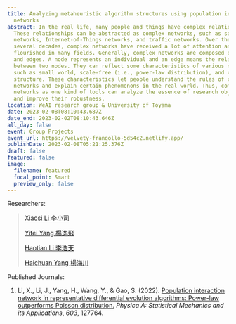 ```yaml
---
title: Analyzing metaheuristic algorithm structures using population interaction
  networks
abstract: In the real life, many people and things have complex relationships.
  These relationships can be abstracted as complex networks, such as social
  networks, Internet-of-Things networks, and traffic networks. Over the past
  several decades, complex networks have received a lot of attention and
  flourished in many fields. Generally, complex networks are composed of nodes
  and edges. A node represents an individual and an edge means the relationship
  between two nodes. They can reflect some characteristics of various networks,
  such as small world, scale-free (i.e., power-law distribution), and community
  structure. These characteristics let people understand the rules of complex
  networks and explain certain phenomenons in the real world. Thus, complex
  networks as one kind of tools can analyze the essence of research objectives
  and improve their robustness.
location: WeAI research group & University of Toyama
date: 2023-02-08T08:10:43.687Z
date_end: 2023-02-02T08:10:43.646Z
all_day: false
event: Group Projects
event_url: https://velvety-frangollo-5d54c2.netlify.app/
publishDate: 2023-02-08T05:21:25.376Z
draft: false
featured: false
image:
  filename: featured
  focal_point: Smart
  preview_only: false
---
```

Researchers:

> [Xiaosi Li 李小司](https://velvety-frangollo-5d54c2.netlify.app/author/xiaosi-li-%E6%9D%8E%E5%B0%8F%E5%8F%B8/)
>
> [Yifei Yang 楊逸飛](https://velvety-frangollo-5d54c2.netlify.app/author/yifei-yang-%E6%A5%8A%E9%80%B8%E9%A3%9B/)
>
> [Haotian Li 李浩天](https://velvety-frangollo-5d54c2.netlify.app/author/haotian-li-%E6%9D%8E%E6%B5%A9%E5%A4%A9/)
>
> [Haichuan Yang 楊海川](https://velvety-frangollo-5d54c2.netlify.app/author/haichuan-yang-%E6%A5%8A%E6%B5%B7%E5%B7%9D/)

Published Journals:

1. Li, X., Li, J., Yang, H., Wang, Y., & Gao, S. (2022). [Population interaction network in representative differential evolution algorithms: Power-law outperforms Poisson distribution.](https://www.sciencedirect.com/science/article/pii/S0378437122005052) *Physica A: Statistical Mechanics and its Applications*, *603*, 127764.[](https://velvety-frangollo-5d54c2.netlify.app/author/xiaosi-li-%E6%9D%8E%E5%B0%8F%E5%8F%B8/)
